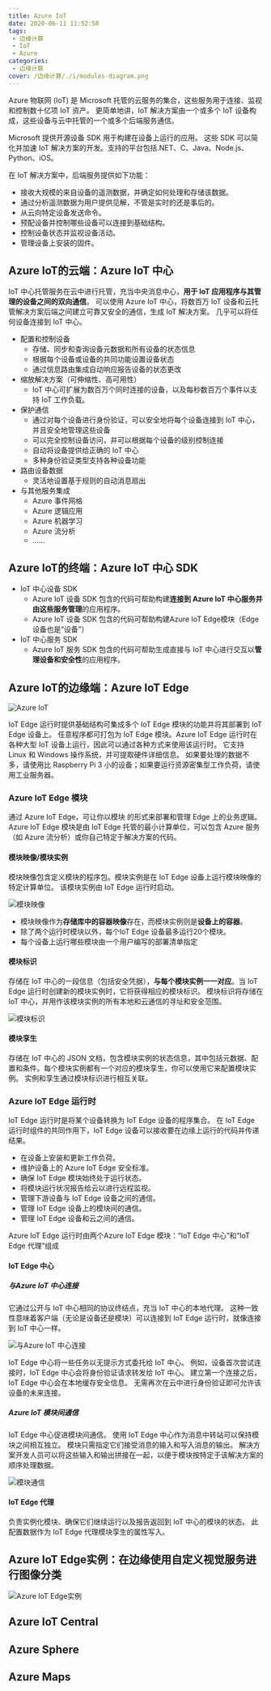 ```yaml
---
title: Azure IoT
date: 2020-06-11 11:52:58
tags: 
 - 边缘计算
 - IoT
 - Azure
categories: 
 - 边缘计算
cover: /边缘计算/./i/modules-diagram.png
---
```


Azure 物联网 (IoT) 是 Microsoft 托管的云服务的集合，这些服务用于连接、监视和控制数十亿项 IoT 资产。 更简单地讲，IoT 解决方案由一个或多个 IoT 设备构成，这些设备与云中托管的一个或多个后端服务通信。

Microsoft 提供开源设备 SDK 用于构建在设备上运行的应用。 这些 SDK 可以简化并加速 IoT 解决方案的开发。支持的平台包括.NET、C、Java、Node.js、Python、iOS。

在 IoT 解决方案中，后端服务提供如下功能：

* 接收大规模的来自设备的遥测数据，并确定如何处理和存储该数据。
* 通过分析遥测数据为用户提供见解，不管是实时的还是事后的。
* 从云向特定设备发送命令。
* 预配设备并控制哪些设备可以连接到基础结构。
* 控制设备状态并监视设备活动。
* 管理设备上安装的固件。

## Azure IoT的云端：Azure IoT 中心

IoT 中心托管服务在云中进行托管，充当中央消息中心，**用于 IoT 应用程序与其管理的设备之间的双向通信**。 可以使用 Azure IoT 中心，将数百万 IoT 设备和云托管解决方案后端之间建立可靠又安全的通信，生成 IoT 解决方案。 几乎可以将任何设备连接到 IoT 中心。

* 配置和控制设备
  * 存储、同步和查询设备元数据和所有设备的状态信息
  * 根据每个设备或设备的共同功能设置设备状态
  * 通过信息路由集成自动响应报告设备的状态更改
* 缩放解决方案（可伸缩性、高可用性）
  * IoT 中心可扩展为数百万个同时连接的设备，以及每秒数百万个事件以支持 IoT 工作负载。
* 保护通信
  * 通过对每个设备进行身份验证，可以安全地将每个设备连接到 IoT 中心，并且安全地管理这些设备
  * 可以完全控制设备访问，并可以根据每个设备的级别控制连接
  * 自动将设备提供给正确的 IoT 中心
  * 多种身份验证类型支持各种设备功能
* 路由设备数据
  * 灵活地设置基于规则的自动消息扇出
* 与其他服务集成
  * Azure 事件网格
  * Azure 逻辑应用
  * Azure 机器学习
  * Azure 流分析
  * ......

## Azure IoT的终端：Azure IoT 中心 SDK

* IoT 中心设备 SDK
  * Azure IoT 设备 SDK 包含的代码可帮助构建**连接到 Azure IoT 中心服务并由这些服务管理**的应用程序。
  * Azure IoT 设备 SDK 包含的代码可帮助构建Azure IoT Edge模块（Edge设备也是“设备”）
* IoT 中心服务 SDK
  * Azure IoT 服务 SDK 包含的代码可帮助生成直接与 IoT 中心进行交互以**管理设备和安全性**的应用程序。

## Azure IoT的边缘端：Azure IoT Edge

![Azure IoT](./i/modules-diagram.png)

IoT Edge 运行时提供基础结构可集成多个 IoT Edge 模块的功能并将其部署到 IoT Edge 设备上。 任意程序都可打包为 IoT Edge 模块。Azure IoT Edge 运行时在各种大型 IoT 设备上运行，因此可以通过各种方式来使用该运行时。 它支持 Linux 和 Windows 操作系统，并可提取硬件详细信息。 如果要处理的数据不多，请使用比 Raspberry Pi 3 小的设备；如果要运行资源密集型工作负荷，请使用工业服务器。

### Azure IoT Edge 模块

通过 Azure IoT Edge，可让你以模块 的形式来部署和管理 Edge 上的业务逻辑。 Azure IoT Edge 模块是由 IoT Edge 托管的最小计算单位，可以包含 Azure 服务（如 Azure 流分析）或你自己特定于解决方案的代码。

#### 模块映像/模块实例

模块映像包含定义模块的程序包。模块实例是在 IoT Edge 设备上运行模块映像的特定计算单位。 该模块实例由 IoT Edge 运行时启动。

![模块映像](./i/image_instance.png)

* 模块映像作为**存储库中的容器映像**存在，而模块实例则是**设备上的容器**。
* 除了两个运行时模块以外，每个IoT Edge 设备最多运行20个模块。
* 每个设备上运行哪些模块由一个用户编写的部署清单指定

#### 模块标识

存储在 IoT 中心的一段信息（包括安全凭据），**与每个模块实例一一对应**。当 IoT Edge 运行时创建新的模块实例时，它将获得相应的模块标识。 模块标识将存储在 IoT 中心，并用作该模块实例的所有本地和云通信的寻址和安全范围。

![模块标识](./i/identity.png)

#### 模块孪生

存储在 IoT 中心的 JSON 文档，包含模块实例的状态信息，其中包括元数据、配置和条件。每个模块实例都有一个对应的模块孪生，你可以使用它来配置模块实例。 实例和孪生通过模块标识进行相互关联。

### Azure IoT Edge 运行时

IoT Edge 运行时是将某个设备转换为 IoT Edge 设备的程序集合。 在 IoT Edge 运行时组件的共同作用下，IoT Edge 设备可以接收要在边缘上运行的代码并传递结果。

* 在设备上安装和更新工作负荷。
* 维护设备上的 Azure IoT Edge 安全标准。
* 确保 IoT Edge 模块始终处于运行状态。
* 将模块运行状况报告给云以进行远程监视。
* 管理下游设备与 IoT Edge 设备之间的通信。
* 管理 IoT Edge 设备上的模块间的通信。
* 管理 IoT Edge 设备和云之间的通信。

Azure IoT Edge 运行时由两个Azure IoT Edge 模块：“IoT Edge 中心”和“IoT Edge 代理”组成

#### IoT Edge 中心

##### 与Azure IoT 中心连接

它通过公开与 IoT 中心相同的协议终结点，充当 IoT 中心的本地代理。 这种一致性意味着客户端（无论是设备还是模块）可以连接到 IoT Edge 运行时，就像连接到 IoT 中心一样。

![与Azure IoT 中心连接](./i/gateway.png)

IoT Edge 中心将一些任务以无提示方式委托给 IoT 中心。 例如，设备首次尝试连接时，IoT Edge 中心会将身份验证请求转发给 IoT 中心。 建立第一个连接之后，IoT Edge 中心会在本地缓存安全信息。 无需再次在云中进行身份验证即可允许该设备的未来连接。

##### Azure IoT 模块间通信

IoT Edge 中心促进模块间通信。 使用 IoT Edge 中心作为消息中转站可以保持模块之间相互独立。 模块只需指定它们接受消息的输入和写入消息的输出。 解决方案开发人员可以将这些输入和输出拼接在一起，以便于模块按特定于该解决方案的顺序处理数据。

![模块通信](./i/module-endpoints-with-routes.png)

#### IoT Edge 代理

负责实例化模块、确保它们继续运行以及报告返回到 IoT 中心的模块的状态。 此配置数据作为 IoT Edge 代理模块孪生的属性写入。

## Azure IoT Edge实例：在边缘使用自定义视觉服务进行图像分类

![Azure IoT Edge实例](./i/custom-vision-architecture.png)

## Azure IoT Central

## Azure Sphere

## Azure Maps